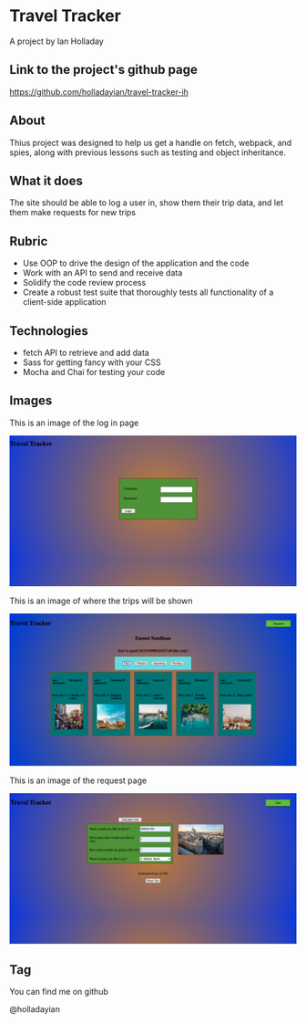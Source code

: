 # Travel Tracker

A project by Ian Holladay

## Link to the project's github page
https://github.com/holladayian/travel-tracker-ih

## About

Thius project was designed to help us get a handle on fetch, webpack, and spies, along with previous lessons such as testing and object inheritance.

## What it does

The site should be able to log a user in, show them their trip data, and let them make requests for new trips

## Rubric
- Use OOP to drive the design of the application and the code
- Work with an API to send and receive data
- Solidify the code review process
- Create a robust test suite that thoroughly tests all functionality of a client-side application

## Technologies
- fetch API to retrieve and add data
- Sass for getting fancy with your CSS
- Mocha and Chai for testing your code

## Images

This is an image of the log in page


![log in page](src/img/login.png)

This is an image of where the trips will be shown


![show trips](src/img/showtrips.png)

This is an image of the request page


![show a request](src/img/request.png)

## Tag

You can find me on github 

@holladayian

